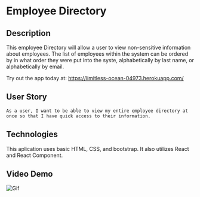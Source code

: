 # Employee Directory

## Description

This employee Directory will allow a user to view non-sensitive information about employees. The list of employees within the system can be ordered by in what order they were put into the syste, alphabetically by last name, or alphabetically by email.

Try out the app today at: https://limitless-ocean-04973.herokuapp.com/ 

## User Story
```
As a user, I want to be able to view my entire employee directory at once so that I have quick access to their information.
```

## Technologies
This aplication uses basic HTML, CSS, and bootstrap. It also utilizes React and React Component.

## Video Demo
![Gif](demo.gif)